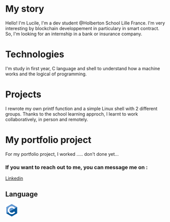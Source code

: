 # My story

Hello! I'm Lucile, I'm a dev student @Holberton School Lille France. 
I'm very interesting by blockchain developpement in particulary in smart contract.
So, I'm looking for an internship in a bank or insurance company.


# Technologies

I'm study in first year, C language and shell to understand how a machine works and the logical of programming.

# Projects

I rewrote my own printf function  and a simple Linux shell with 2 different groups.
Thanks to the school learning approch, I learnt to work collaboratively, in person and remotely.


# My portfolio project

For my portfolio project, I worked ..... don't done yet...

### If you want to reach out to me, you can message me on :

[Linkedin](https://www.linkedin.com/in/lucile-deleforge-5a6889169/)

## Language 

<p align="left"> <a href="https://www.cprogramming.com/" target="_blank" rel="noreferrer"> <img src="https://raw.githubusercontent.com/devicons/devicon/master/icons/c/c-original.svg" alt="c" width="40" height="40"/> </a> </p>
